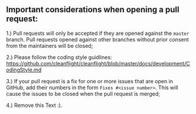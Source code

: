## Important considerations when opening a pull request:

1.) Pull requests will only be accepted if they are opened against the `master` branch. Pull requests opened against other branches without prior consent from the maintainers will be closed;

2.) Please follow the coding style guidlines: https://github.com/cleanflight/cleanflight/blob/master/docs/development/CodingStyle.md

3.) If your pull request is a fix for one or more issues that are open in GitHub, add their numbers in the form `Fixes #<issue number>`. This will cause the issues to be closed when the pull request is merged;

4.) Remove this Text :).

